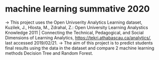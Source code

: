 # machine learning summative 2020
-> This project uses the Open Univserity Analytics Learning dataset, Kuzilek, J., Hlosta, M., Zdrahal, Z.: Open University Learning Analystics Knowledge 2011 | Connecting the Technical, Pedagogical, and Social Dimensions of Learning Analytics, https://tekri.athabascau.ca/analytics/, last accessed 2019/02/21.
-> The aim of this project is to predict students final results using the data in the dataset and compare 2 machine learning methods Decision Tree and Random Forest.
